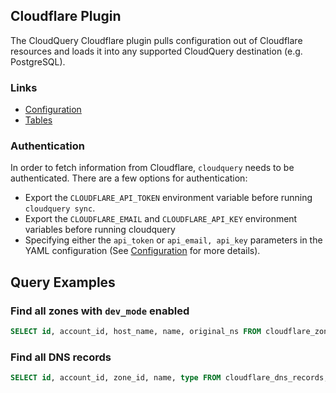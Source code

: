 ## Cloudflare Plugin

The CloudQuery Cloudflare plugin pulls configuration out of Cloudflare resources and loads it into any supported CloudQuery destination (e.g. PostgreSQL).

### Links

- [Configuration](./docs/configuration.md)
- [Tables](./docs/tables/README.md)

### Authentication

In order to fetch information from Cloudflare, `cloudquery` needs to be authenticated. There are a few options for authentication:

- Export the `CLOUDFLARE_API_TOKEN` environment variable before running `cloudquery sync`.
- Export the `CLOUDFLARE_EMAIL` and `CLOUDFLARE_API_KEY` environment variables before running cloudquery
- Specifying either the `api_token` or `api_email, api_key` parameters in the YAML configuration (See [Configuration](./docs/configuration.md) for more details).

## Query Examples

### Find all zones with `dev_mode` enabled

```sql
SELECT id, account_id, host_name, name, original_ns FROM cloudflare_zones WHERE dev_mode = true;
```

### Find all DNS records

```sql
SELECT id, account_id, zone_id, name, type FROM cloudflare_dns_records;
```
